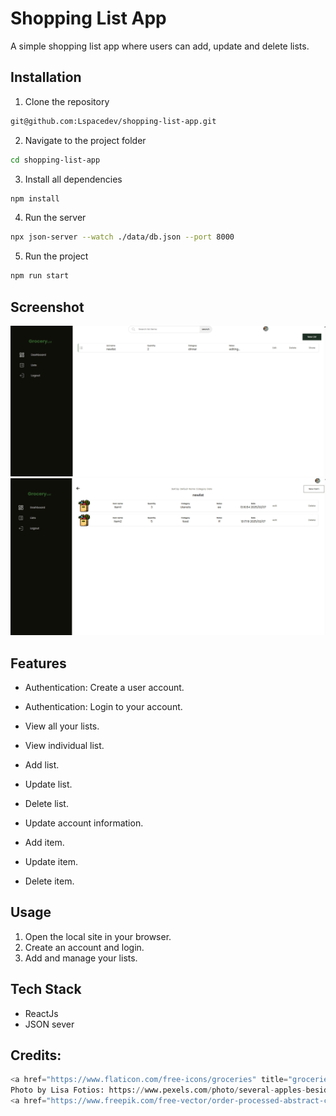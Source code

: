 # Shopping List App

A simple shopping list app where users can add, update and delete lists.

## Installation

1. Clone the repository

```bash
git@github.com:Lspacedev/shopping-list-app.git
```

2. Navigate to the project folder

```bash
cd shopping-list-app
```

3.  Install all dependencies

```bash
npm install
```

4. Run the server

```bash
npx json-server --watch ./data/db.json --port 8000

```

5. Run the project

```bash
npm run start

```

## Screenshot

![dashboard](public/images/screenshot.png)
![dashboard](public/images/screenshot2.png)

## Features

- Authentication: Create a user account.
- Authentication: Login to your account.

- View all your lists.
- View individual list.
- Add list.
- Update list.
- Delete list.
- Update account information.
- Add item.
- Update item.
- Delete item.

## Usage

1. Open the local site in your browser.
2. Create an account and login.
3. Add and manage your lists.

## Tech Stack

- ReactJs
- JSON sever

## Credits:

```python
<a href="https://www.flaticon.com/free-icons/groceries" title="groceries icons">Groceries icons created by justicon - Flaticon</a>
Photo by Lisa Fotios: https://www.pexels.com/photo/several-apples-beside-bread-pack-and-brown-paper-bag-1992912/
<a href="https://www.freepik.com/free-vector/order-processed-abstract-concept-illustration_20769828.htm#fromView=search&page=4&position=49&uuid=7dd923ee-53d5-47ef-9286-395ff5c3d6fb">Image by vectorjuice on Freepik</a>
```
